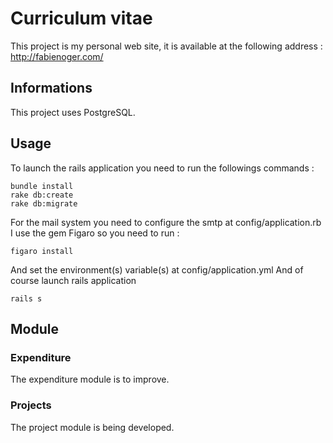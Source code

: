 # Curriculum vitae

This project is my personal web site, it is available at the following address : http://fabienoger.com/

## Informations
This project uses PostgreSQL.

## Usage
To launch the rails application you need to run the followings commands :
```shell
bundle install
rake db:create
rake db:migrate
```

For the mail system you need to configure the smtp at config/application.rb
I use the gem Figaro so you need to run :
```shell
figaro install
```
And set the environment(s) variable(s) at config/application.yml
And of course launch rails application
```shell
rails s
```

## Module
### Expenditure
The expenditure module is to improve.
### Projects
The project module is being developed.
